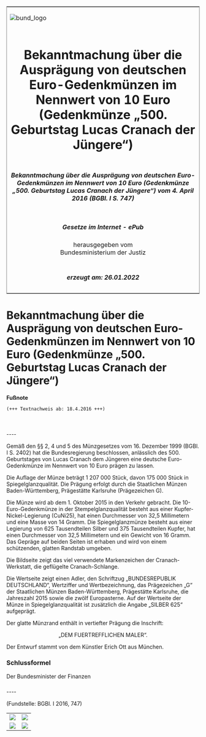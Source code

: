 <span id="DECKBLATT.html"></span>

<table border="0" frame="border" width="100%">

<tr valign="top">

<td align="left">

![bund\_logo](BfJ_2021_Web_de_de.gif)

</td>

<td align="right">

 

</td>

</tr>

<tr align="center" valign="middle">

<td colspan="2">

# Bekanntmachung über die Ausprägung von deutschen Euro-Gedenkmünzen im Nennwert von 10 Euro (Gedenkmünze „500. Geburtstag Lucas Cranach der Jüngere“)

</td>

</tr>

<tr align="center" valign="middle">

<td colspan="2">

##### Bekanntmachung über die Ausprägung von deutschen Euro-Gedenkmünzen im Nennwert von 10 Euro (Gedenkmünze „500. Geburtstag Lucas Cranach der Jüngere“) vom 4. April 2016 (BGBl. I S. 747)

</td>

</tr>

<tr align="center" valign="middle">

<td colspan="2">

  
  

##### Gesetze im Internet - ePub  
  
herausgegeben vom  
Bundesministerium der Justiz

</td>

</tr>

<tr align="center" valign="bottom">

<td colspan="2">

  
  

##### erzeugt am: 26.01.2022

</td>

</tr>

</table>

<span id="BJNR074700016.html"></span>

# Bekanntmachung über die Ausprägung von deutschen Euro-Gedenkmünzen im Nennwert von 10 Euro (Gedenkmünze „500. Geburtstag Lucas Cranach der Jüngere“)

<div>

  
**Fußnote**

<div class="jnhtml">

<div>

<div class="jurAbsatz">

  

``` 
(+++ Textnachweis ab: 18.4.2016 +++)

 
```

</div>

</div>

</div>

</div>

<span id="BJNR074700016BJNE000100000.html"></span>

###   
\----

<div>

<div class="jnhtml">

<div>

<div class="jurAbsatz">

Gemäß den §§ 2, 4 und 5 des Münzgesetzes vom 16. Dezember 1999 (BGBl. I
S. 2402) hat die Bundesregierung beschlossen, anlässlich des 500.
Geburtstages von Lucas Cranach dem Jüngeren eine deutsche
Euro-Gedenkmünze im Nennwert von 10 Euro prägen zu lassen.

</div>

<div class="jurAbsatz">

Die Auflage der Münze beträgt 1 207 000 Stück, davon 175 000 Stück in
Spiegelglanzqualität. Die Prägung erfolgt durch die Staatlichen Münzen
Baden-Württemberg, Prägestätte Karlsruhe (Prägezeichen G).

</div>

<div class="jurAbsatz">

Die Münze wird ab dem 1. Oktober 2015 in den Verkehr gebracht. Die
10-Euro-Gedenkmünze in der Stempelglanzqualität besteht aus einer
Kupfer-Nickel-Legierung (CuNi25), hat einen Durchmesser von 32,5
Millimetern und eine Masse von 14 Gramm. Die Spiegelglanzmünze besteht
aus einer Legierung von 625 Tausendteilen Silber und 375 Tausendteilen
Kupfer, hat einen Durchmesser von 32,5 Millimetern und ein Gewicht von
16 Gramm. Das Gepräge auf beiden Seiten ist erhaben und wird von einem
schützenden, glatten Randstab umgeben.

</div>

<div class="jurAbsatz">

Die Bildseite zeigt das viel verwendete Markenzeichen der
Cranach-Werkstatt, die geflügelte Cranach-Schlange.

</div>

<div class="jurAbsatz">

Die Wertseite zeigt einen Adler, den Schriftzug „BUNDESREPUBLIK
DEUTSCHLAND“, Wertziffer und Wertbezeichnung, das Prägezeichen „G“ der
Staatlichen Münzen Baden-Württemberg, Prägestätte Karlsruhe, die
Jahreszahl 2015 sowie die zwölf Europasterne. Auf der Wertseite der
Münze in Spiegelglanzqualität ist zusätzlich die Angabe „SILBER 625“
aufgeprägt.

</div>

<div class="jurAbsatz">

Der glatte Münzrand enthält in vertiefter Prägung die Inschrift:

</div>

<div class="jurAbsatz" style="text-align:center;">

„DEM FUERTREFFLICHEN MALER“.

</div>

<div class="jurAbsatz">

Der Entwurf stammt von dem Künstler Erich Ott aus München.

</div>

</div>

</div>

</div>

<span id="BJNR074700016BJNE000200000.html"></span>

### Schlussformel  

<div>

<div class="jnhtml">

<div>

<div class="jurAbsatz">

<span class="SP">Der Bundesminister der Finanzen</span>

</div>

</div>

</div>

</div>

<span id="BJNR074700016BJNE000300000.html"></span>

###   
\----

<div>

<div class="jnhtml">

<div>

<div class="jurAbsatz">

<div class="kommentar_Fundstelle">

(Fundstelle: BGBl. I 2016, 747)

</div>

</div>

  
  

|                                   |                                   |
| :-------------------------------: | :-------------------------------: |
| ![](bgbl1_2016_j0747-1_0010.jpeg) | ![](bgbl1_2016_j0747-1_0020.jpeg) |
| ![](bgbl1_2016_j0747-1_0030.jpeg) | ![](bgbl1_2016_j0747-1_0040.jpeg) |

</div>

</div>

</div>
